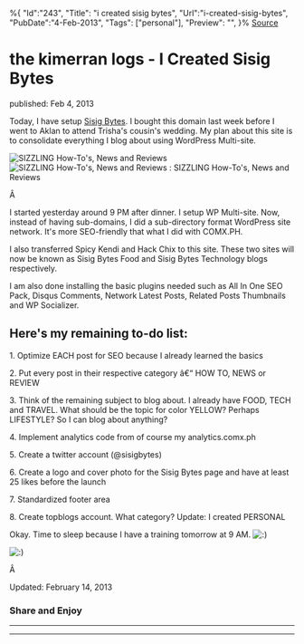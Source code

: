 ﻿%{
    "Id":"243",
    "Title": "i created sisig bytes",
    "Url":"i-created-sisig-bytes",
    "PubDate":"4-Feb-2013",
    "Tags": ["personal"],
    "Preview": "",
}%
[Source](http://markhughneri.com/blog/664/i-created-sisig-bytes/ "Permalink to the kimerran logs - I Created Sisig Bytes")

# the kimerran logs - I Created Sisig Bytes

published: Feb 4, 2013

Today, I have setup [Sisig Bytes][1]. I bought this domain last week before I went to Aklan to attend Trisha's cousin's wedding. My plan about this site is to consolidate everything I blog about using WordPress Multi-site.

![SIZZLING How-To's, News and Reviews][2]![SIZZLING How-To's, News and Reviews][3]
: SIZZLING How-To's, News and Reviews

Â 

I started yesterday around 9 PM after dinner. I setup WP Multi-site. Now, instead of having sub-domains, I did a sub-directory format WordPress site network. It's more SEO-friendly that what I did with COMX.PH.

I also transferred Spicy Kendi and Hack Chix to this site. These two sites will now be known as Sisig Bytes Food and Sisig Bytes Technology blogs respectively.

I am also done installing the basic plugins needed such as All In One SEO Pack, Disqus Comments, Network Latest Posts, Related Posts Thumbnails and WP Socializer.

## Here's my remaining to-do list:

1\. Optimize EACH post for SEO because I already learned the basics

2\. Put every post in their respective category â€“ HOW TO, NEWS or REVIEW

3\. Think of the remaining subject to blog about. I already have FOOD, TECH and TRAVEL. What should be the topic for color YELLOW? Perhaps LIFESTYLE? So I can blog about anything?

4\. Implement analytics code from of course my analytics.comx.ph

5\. Create a twitter account (@sisigbytes)

6\. Create a logo and cover photo for the Sisig Bytes page and have at least 25 likes before the launch

7\. Standardized footer area

8\. Create topblogs account. What category? Update: I created PERSONAL

Okay. Time to sleep because I have a training tomorrow at 9 AM. ![:\)][2]

![:\)][4]

Â 

Updated: February 14, 2013

### Share and Enjoy

* * *

* * *

[1]: http://www.sisigbytes.com
[2]: http://markhughneri.com/blog/assets/loading.gif
[3]: http://www.sisigbytes.com/logo.png
[4]: http://markhughneri.com/blog/wp-includes/images/smilies/icon_smile.gif
